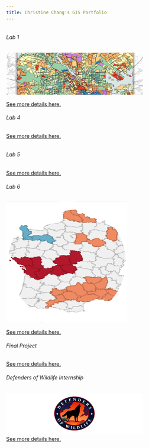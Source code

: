 ```yaml
---
title: Christine Chang's GIS Portfolio
---
```

<!--This is the first row of projects -->
<div style="display:table-row; width:100%; table-layout: fixed">
<div style="display: table-cell; width:370px; margin-right:3px" markdown="1">

###### Lab 1

![It's Fine Alt Text](lab1/lab1_teaser.png)

[See more details here.](https://chricha1.github.io/lab1/lab1.html)

###### Lab 4

[See more details here.](https://chricha1.github.io/lab4/lab4.html)

<!--This is the second row of projects -->
<div style="display:table-row; width:100%; table-layout: fixed">
<div style="display: table-cell; width:370px; margin-right:3px" markdown="1">
  
###### Lab 5

[See more details here.](https://chricha1.github.io/lab5/lab5.html)

###### Lab 6
![It's Fine Alt Text](lab6/lab6_teaser1.png)

[See more details here.](https://chricha1.github.io/lab6/lab6.html)

###### Final Project

[See more details here.](https://chricha1.github.io/finalproject/finalproject.html)

###### Defenders of Wildlife Internship
![It's Fine Alt Text](Internship1/intern_teaser.png)
[See more details here.](https://chricha1.github.io/Internship1/intern1.html)
